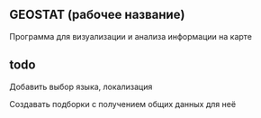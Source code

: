 ## GEOSTAT (рабочее название)

Программа для визуализации и анализа информации на карте

## todo

Добавить выбор языка, локализация

Создавать подборки с получением общих данных для неё